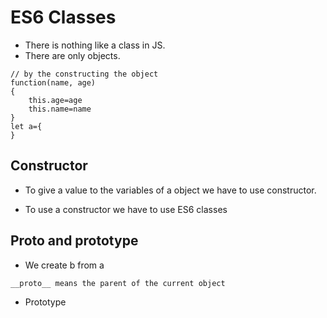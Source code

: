 # ES6 Classes

- There is nothing like a class in JS.
- There are only objects.

```
// by the constructing the object
function(name, age)
{
    this.age=age
    this.name=name
}
let a={
}
```

## Constructor

- To give a value to the variables of a object we have to use constructor.

- To use a constructor we have to use ES6 classes


## Proto and prototype

- We create b from a

```
__proto__ means the parent of the current object
```

- Prototype 